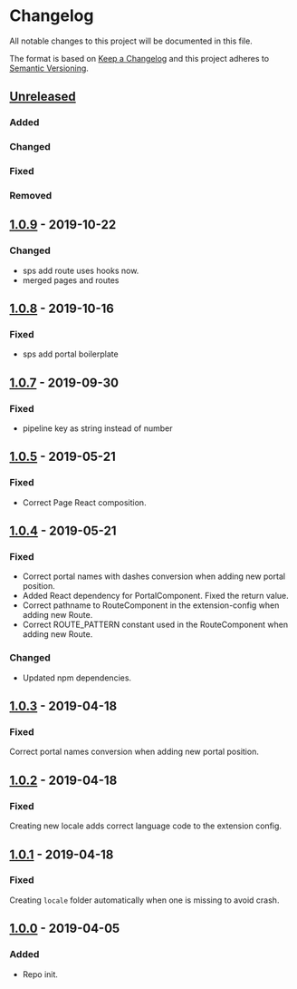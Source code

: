 # Changelog

All notable changes to this project will be documented in this file.

The format is based on [Keep a Changelog](http://keepachangelog.com/) and this project adheres to [Semantic Versioning](http://semver.org/).

## [Unreleased]
### Added
### Changed
### Fixed
### Removed

## [1.0.9] - 2019-10-22
### Changed
- sps add route uses hooks now.
- merged pages and routes

## [1.0.8] - 2019-10-16
### Fixed
- sps add portal boilerplate

## [1.0.7] - 2019-09-30
### Fixed
- pipeline key as string instead of number

## [1.0.5] - 2019-05-21
### Fixed
- Correct Page React composition.

## [1.0.4] - 2019-05-21
### Fixed
- Correct portal names with dashes conversion when adding new portal position.
- Added React dependency for PortalComponent. Fixed the return value.
- Correct pathname to RouteComponent in the extension-config when adding new Route.
- Correct ROUTE_PATTERN constant used in the RouteComponent when adding new Route.

### Changed
- Updated npm dependencies.

## [1.0.3] - 2019-04-18
### Fixed
Correct portal names conversion when adding new portal position.

## [1.0.2] - 2019-04-18
### Fixed
Creating new locale adds correct language code to the extension config.

## [1.0.1] - 2019-04-18
### Fixed
Creating `locale` folder automatically when one is missing to avoid crash.

## [1.0.0] - 2019-04-05
### Added
- Repo init.


[Unreleased]: https://github.com/shopgate-professional-services/cli-tools/compare/v1.0.7...HEAD
[1.0.0]: https://github.com/shopgate-professional-services/cli-tools/compare/v0.0.1...v1.0.0
[1.0.1]: https://github.com/shopgate-professional-services/cli-tools/compare/v1.0.0...v1.0.1
[1.0.2]: https://github.com/shopgate-professional-services/cli-tools/compare/v1.0.1...v1.0.2
[1.0.3]: https://github.com/shopgate-professional-services/cli-tools/compare/v1.0.2...v1.0.3
[1.0.4]: https://github.com/shopgate-professional-services/cli-tools/compare/v1.0.3...v1.0.4
[1.0.5]: https://github.com/shopgate-professional-services/cli-tools/compare/v1.0.4...v1.0.5
[1.0.7]: https://github.com/shopgate-professional-services/cli-tools/compare/v1.0.5...v1.0.7
[1.0.8]: https://github.com/shopgate-professional-services/cli-tools/compare/v1.0.7...v1.0.8
[1.0.9]: https://github.com/shopgate-professional-services/cli-tools/compare/v1.0.8...v1.0.9
